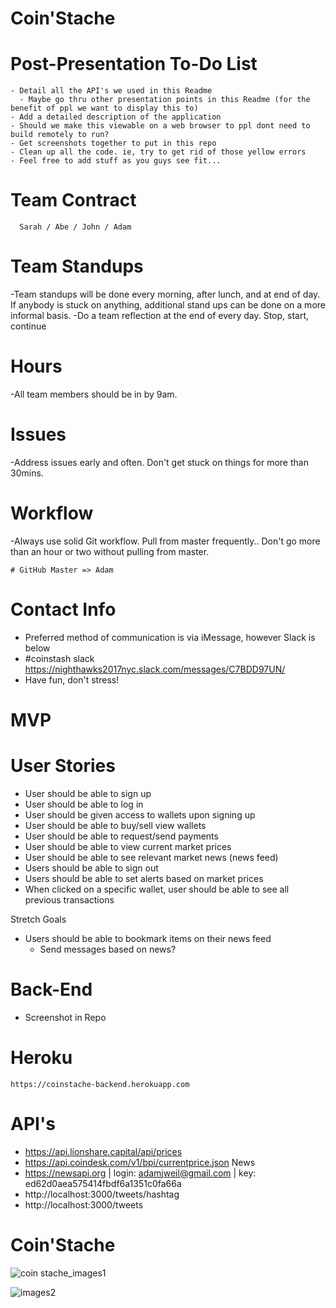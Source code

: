 # Coin'Stache

# Post-Presentation To-Do List
    - Detail all the API's we used in this Readme
      - Maybe go thru other presentation points in this Readme (for the benefit of ppl we want to display this to)
    - Add a detailed description of the application
    - Should we make this viewable on a web browser to ppl dont need to build remotely to run?
    - Get screenshots together to put in this repo
    - Clean up all the code. ie, try to get rid of those yellow errors
    - Feel free to add stuff as you guys see fit...

# Team Contract
      Sarah / Abe / John / Adam

# Team Standups
  -Team standups will be done every morning, after lunch, and at end of day. If anybody is stuck on anything, additional stand ups can be done on a more informal basis.
  -Do a team reflection at the end of every day. Stop, start, continue

# Hours
  -All team members should be in by 9am.

# Issues
  -Address issues early and often. Don't get stuck on things for more than 30mins.

# Workflow
  -Always use solid Git workflow. Pull from master frequently.. Don't go more than an hour or two without pulling from master.

    # GitHub Master => Adam
# Contact Info
 - Preferred method of communication is via iMessage, however Slack is below
  - #coinstash slack
    https://nighthawks2017nyc.slack.com/messages/C7BDD97UN/
 - Have fun, don't stress!

# MVP


# User Stories
  - User should be able to sign up
  - User should be able to log in
  - User should be given access to wallets upon signing up
  - User should be able to buy/sell view wallets
  - User should be able to request/send payments
  - User should be able to view current market prices
  - User should be able to see relevant market news (news feed)
  - Users should be able to sign out
  - Users should be able to set alerts based on market prices
  - When clicked on a specific wallet, user should be able to see all previous transactions

  Stretch Goals
  - Users should be able to bookmark items on their news feed
    - Send messages based on news?

# Back-End
 - Screenshot in Repo

# Heroku
    https://coinstache-backend.herokuapp.com

# API's
  - https://api.lionshare.capital/api/prices
  - https://api.coindesk.com/v1/bpi/currentprice.json
  News
  - https://newsapi.org | login: adamjweil@gmail.com | key: ed62d0aea575414fbdf6a1351c0fa66a
   - http://localhost:3000/tweets/hashtag
   - http://localhost:3000/tweets

# Coin'Stache

![coin stache_images1](https://user-images.githubusercontent.com/25589910/31578714-0619e110-b0f5-11e7-9433-30530184c16a.png)

![images2](https://user-images.githubusercontent.com/25589910/31578870-f3388d46-b0f7-11e7-972b-de95526f096c.png)
